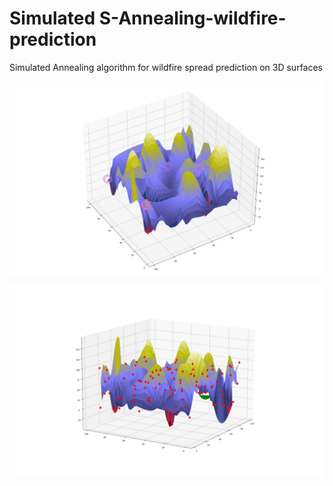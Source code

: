 # Simulated S-Annealing-wildfire-prediction

Simulated Annealing algorithm for wildfire spread prediction on 3D surfaces

![IMAGE_DESCRIPTION](https://github.com/DiegoGuerrero1/S-Annealing-wildfire-prediction/blob/dc40283027456b7921483a5cb97a5a279508fa3f/figures/Figure_4.png)

![IMAGE_DESCRIPTION](https://github.com/DiegoGuerrero1/S-Annealing-wildfire-prediction/blob/c4433389da58502b1ba198ba0185f9febc709df9/figures/Figure_5.png)
